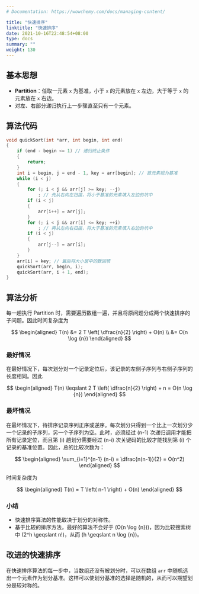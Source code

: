 ```yaml
---
# Documentation: https://wowchemy.com/docs/managing-content/

title: "快速排序"
linktitle: "快速排序"
date: 2021-10-16T22:48:54+08:00
type: docs
summary: ""
weight: 130
---
```


<!--more-->

## 基本思想

- **Partition**：任取一元素 `x` 为基准，小于 `x` 的元素放在 `x` 左边，大于等于 `x` 的元素放在 `x` 右边。
- 对左、右部分递归执行上一步骤直至只有一个元素。

## 算法代码

```cpp
void quickSort(int *arr, int begin, int end)
{
    if (end - begin <= 1) // 递归终止条件
    {
        return;
    }
    int i = begin, j = end - 1, key = arr[begin]; // 首元素视为基准
    while (i < j)
    {
        for (; i < j && arr[j] >= key; --j)
            ; // 先从右向左扫描，将小于基准的元素填入左边的坑中
        if (i < j)
        {
            arr[i++] = arr[j];
        }
        for (; i < j && arr[i] <= key; ++i)
            ; // 再从左向右扫描，将大于基准的元素填入右边的坑中
        if (i < j)
        {
            arr[j--] = arr[i];
        }
    }
    arr[i] = key; // 最后将大小居中的数回填
    quickSort(arr, begin, i);
    quickSort(arr, i + 1, end);
}
```

## 算法分析

每一趟执行 Partition 时，需要遍历数组一遍，并且将原问题分成两个快速排序的子问题。因此时间复杂度为

$$
\begin{aligned}
T(n) &= 2 T \left( \dfrac{n}{2} \right) + O(n) \\
&= O(n \log {n})
\end{aligned}
$$

### 最好情况

在最好情况下，每次划分对一个记录定位后，该记录的左侧子序列与右侧子序列的长度相同。因此

$$
\begin{aligned}
T(n) \leqslant 2 T \left( \dfrac{n}{2} \right) + n = O(n \log {n})
\end{aligned}
$$

### 最坏情况

在最坏情况下，待排序记录序列正序或逆序。每次划分只得到一个比上一次划分少一个记录的子序列，另一个子序列为空。此时，必须经过 \(n-1\) 次递归调用才能把所有记录定位，而且第 \(i\) 趟划分需要经过 \(n-i\) 次关键码的比较才能找到第 \(i\) 个记录的基准位置。因此，总的比较次数为：

$$
\begin{aligned}
\sum_{i=1}^{n-1} (n-i) = \dfrac{n(n-1)}{2} = O(n^2)
\end{aligned}
$$

时间复杂度为

$$
\begin{aligned}
T(n) = T \left( n-1 \right) + O(n)
\end{aligned}
$$

### 小结

- 快速排序算法的性能取决于划分的对称性。
- 基于比较的排序方法，最好的算法不会好于 \(O(n \log {n})\)，因为比较搜索树中 \(2^h \geqslant n!\)，从而 \(h \geqslant n \log {n}\)。

## 改进的快速排序

在快速排序算法的每一步中，当数组还没有被划分时，可以在数组 `arr` 中随机选出一个元素作为划分基准。这样可以使划分基准的选择是随机的，从而可以期望划
分是较对称的。